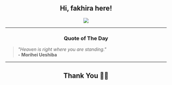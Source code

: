 <h2 align="center"> Hi, fakhira here!</h2>

<p align="center">
<a href="https://github.com/fakhiralkda" alt="github streak"><img src="https://dvst-streak.herokuapp.com/?user=fakhiralkda&theme=tokyonight&fire=DD472C"></a>
</p>

<hr>
<h3 align="center">Quote of The Day</h3>
<p align="center">
<blockquote>
<i>"Heaven is right where you are standing."</i>
<br>
<b>- Morihei Ueshiba</b>
</blockquote>
</p>


<hr>
<h2 align="center">Thank You 🙏🏼</h2>
